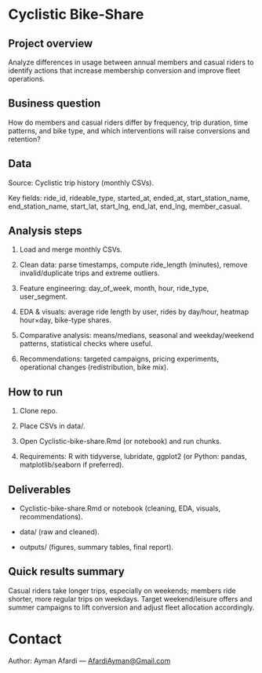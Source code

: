 # Cyclistic Bike-Share
## Project overview
Analyze differences in usage between annual members and casual riders to identify actions that increase membership conversion and improve fleet operations.

## Business question
How do members and casual riders differ by frequency, trip duration, time patterns, and bike type, and which interventions will raise conversions and retention?

## Data
Source: Cyclistic trip history (monthly CSVs).

Key fields: ride_id, rideable_type, started_at, ended_at, start_station_name, end_station_name, start_lat, start_lng, end_lat, end_lng, member_casual.

## Analysis steps
1. Load and merge monthly CSVs.

2. Clean data: parse timestamps, compute ride_length (minutes), remove invalid/duplicate trips and extreme outliers.

3. Feature engineering: day_of_week, month, hour, ride_type, user_segment.

4. EDA & visuals: average ride length by user, rides by day/hour, heatmap hour×day, bike-type shares.

5. Comparative analysis: means/medians, seasonal and weekday/weekend patterns, statistical checks where useful.

6. Recommendations: targeted campaigns, pricing experiments, operational changes (redistribution, bike mix).

## How to run
1. Clone repo.

2. Place CSVs in data/.

3. Open Cyclistic-bike-share.Rmd (or notebook) and run chunks.

4. Requirements: R with tidyverse, lubridate, ggplot2 (or Python: pandas, matplotlib/seaborn if preferred).

## Deliverables
- Cyclistic-bike-share.Rmd or notebook (cleaning, EDA, visuals, recommendations).

- data/ (raw and cleaned).

- outputs/ (figures, summary tables, final report).

## Quick results summary
Casual riders take longer trips, especially on weekends; members ride shorter, more regular trips on weekdays. Target weekend/leisure offers and summer campaigns to lift conversion and adjust fleet allocation accordingly.

# Contact
Author: Ayman Afardi — AfardiAyman@Gmail.com 
